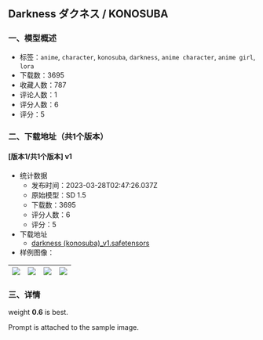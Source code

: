 ## Darkness ダクネス / KONOSUBA
### 一、模型概述

- 标签：`anime`, `character`, `konosuba`, `darkness`, `anime character`, `anime girl`, `lora`
- 下载数：3695
- 收藏人数：787
- 评论人数：1
- 评分人数：6
- 评分：5

### 二、下载地址（共1个版本）

#### [版本1/共1个版本] v1

- 统计数据
  - 发布时间：2023-03-28T02:47:26.037Z
  - 原始模型：SD 1.5
  - 下载数：3695
  - 评分人数：6
  - 评分：5
- 下载地址
  - [darkness (konosuba)_v1.safetensors](https://civitai.com/api/download/models/24763)
- 样例图像：

| <img src="https://image.civitai.com/xG1nkqKTMzGDvpLrqFT7WA/d109ba3f-8d4b-4bf0-6bf2-84a40fd50000/width=450/270329.jpeg" /> | <img src="https://image.civitai.com/xG1nkqKTMzGDvpLrqFT7WA/2eabcb5a-c11e-407b-a054-8c12518add00/width=450/270338.jpeg" /> | <img src="https://image.civitai.com/xG1nkqKTMzGDvpLrqFT7WA/6b9578ea-f50a-46cd-bc47-8040f5a6c000/width=450/270337.jpeg" /> | <img src="https://image.civitai.com/xG1nkqKTMzGDvpLrqFT7WA/e12e9f64-956e-4f3b-7fdd-cca1ce7d4a00/width=450/270336.jpeg" /> |
| ---- | ---- | ---- | ---- |


### 三、详情
<p>weight <strong>0.6</strong> is best.<br /></p><p>Prompt is attached to the sample image.</p>